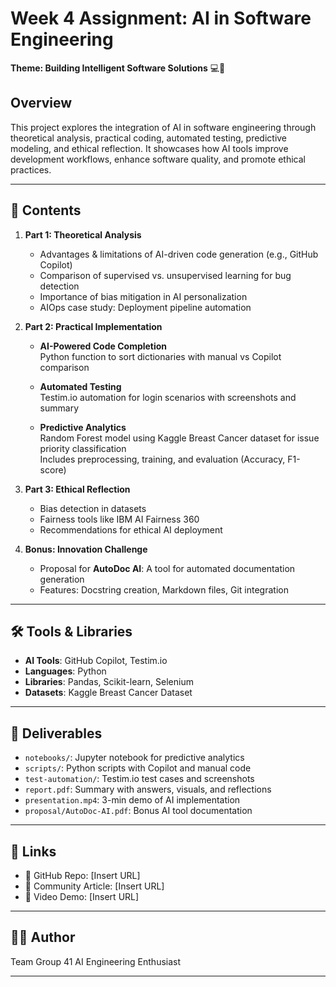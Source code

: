 # Week 4 Assignment: AI in Software Engineering  
**Theme: Building Intelligent Software Solutions** 💻🤖

## Overview  
This project explores the integration of AI in software engineering through theoretical analysis, practical coding, automated testing, predictive modeling, and ethical reflection. It showcases how AI tools improve development workflows, enhance software quality, and promote ethical practices.

---

## 📘 Contents

1. **Part 1: Theoretical Analysis**
   - Advantages & limitations of AI-driven code generation (e.g., GitHub Copilot)
   - Comparison of supervised vs. unsupervised learning for bug detection
   - Importance of bias mitigation in AI personalization
   - AIOps case study: Deployment pipeline automation

2. **Part 2: Practical Implementation**
   - **AI-Powered Code Completion**  
     Python function to sort dictionaries with manual vs Copilot comparison

   - **Automated Testing**  
     Testim.io automation for login scenarios with screenshots and summary

   - **Predictive Analytics**  
     Random Forest model using Kaggle Breast Cancer dataset for issue priority classification  
     Includes preprocessing, training, and evaluation (Accuracy, F1-score)

3. **Part 3: Ethical Reflection**
   - Bias detection in datasets  
   - Fairness tools like IBM AI Fairness 360  
   - Recommendations for ethical AI deployment

4. **Bonus: Innovation Challenge**
   - Proposal for **AutoDoc AI**: A tool for automated documentation generation  
   - Features: Docstring creation, Markdown files, Git integration

---

## 🛠 Tools & Libraries  
- **AI Tools**: GitHub Copilot, Testim.io  
- **Languages**: Python  
- **Libraries**: Pandas, Scikit-learn, Selenium  
- **Datasets**: Kaggle Breast Cancer Dataset  

---

## 📎 Deliverables  
- `notebooks/`: Jupyter notebook for predictive analytics  
- `scripts/`: Python scripts with Copilot and manual code  
- `test-automation/`: Testim.io test cases and screenshots  
- `report.pdf`: Summary with answers, visuals, and reflections  
- `presentation.mp4`: 3-min demo of AI implementation  
- `proposal/AutoDoc-AI.pdf`: Bonus AI tool documentation  

---

## 🔗 Links  
- 📁 GitHub Repo: [Insert URL]  
- 📄 Community Article: [Insert URL]  
- 🎥 Video Demo: [Insert URL]  

---

## 👨‍💻 Author  
Team Group 41 
AI Engineering Enthusiast  

---
